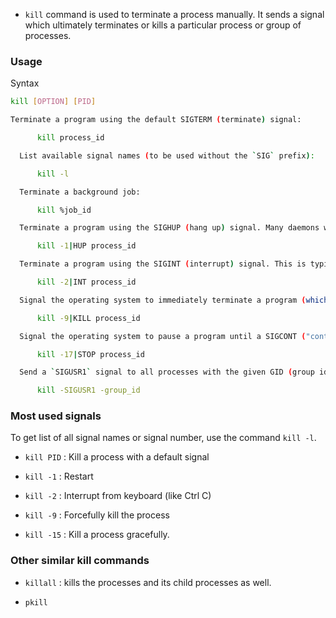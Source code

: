 - `kill` command is used to terminate a process manually. It sends a signal which ultimately terminates or kills a particular process or group of processes. 

### Usage
Syntax

```bash
kill [OPTION] [PID]
```

```bash
Terminate a program using the default SIGTERM (terminate) signal:

      kill process_id

  List available signal names (to be used without the `SIG` prefix):

      kill -l

  Terminate a background job:

      kill %job_id

  Terminate a program using the SIGHUP (hang up) signal. Many daemons will reload instead of terminating:

      kill -1|HUP process_id

  Terminate a program using the SIGINT (interrupt) signal. This is typically initiated by the user pressing `Ctrl + C`:

      kill -2|INT process_id

  Signal the operating system to immediately terminate a program (which gets no chance to capture the signal):

      kill -9|KILL process_id

  Signal the operating system to pause a program until a SIGCONT ("continue") signal is received:

      kill -17|STOP process_id

  Send a `SIGUSR1` signal to all processes with the given GID (group id):

      kill -SIGUSR1 -group_id
```

### Most used signals 

To get list of all signal names or signal number, use the command `kill -l`. 

- `kill PID` : Kill a process with  a default signal 

- `kill -1` : Restart 

- `kill -2` : Interrupt from keyboard (like Ctrl C)

- `kill -9` : Forcefully kill the process

- `kill -15` : Kill a process gracefully.

### Other similar kill commands 

- `killall` :  kills the processes and its child processes as well.

- `pkill`
